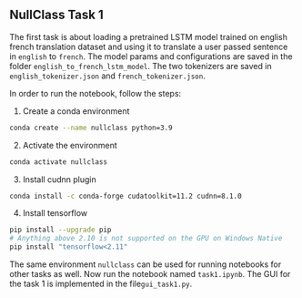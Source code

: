## NullClass Task 1

The first task is about loading a pretrained LSTM model trained on english french translation dataset and using it to translate a user passed sentence in `english` to `french`. The model params and configurations are saved in the folder `english_to_french_lstm_model`. The two tokenizers are saved in `english_tokenizer.json` and `french_tokenizer.json`. 

In order to run the notebook, follow the steps:

1. Create a conda environment

```bash
conda create --name nullclass python=3.9
```

2. Activate the environment

```bash
conda activate nullclass
```
3. Install cudnn plugin
```bash
conda install -c conda-forge cudatoolkit=11.2 cudnn=8.1.0
```

4. Install tensorflow

```bash
pip install --upgrade pip
# Anything above 2.10 is not supported on the GPU on Windows Native
pip install "tensorflow<2.11" 
```



The same environment `nullclass` can be used for running notebooks for other tasks as well. Now run the notebook named `task1.ipynb`. The GUI for the task 1 is implemented in the file`gui_task1.py`.